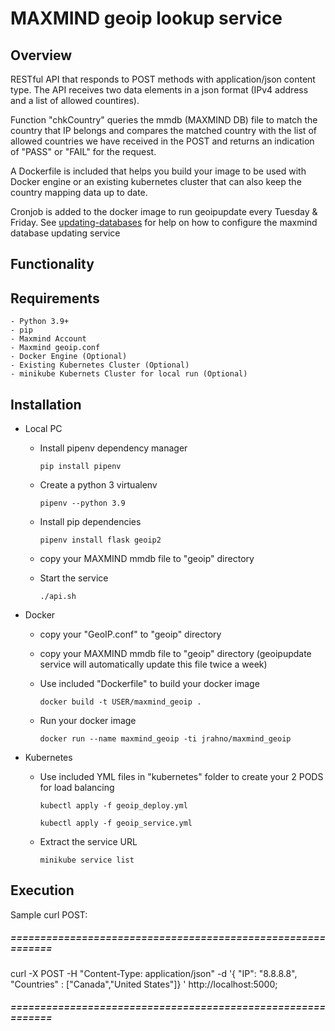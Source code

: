 # MAXMIND geoip lookup service

## Overview

RESTful API that responds to POST methods with application/json content type.
The API receives two data elements in a json format (IPv4 address and a list of allowed countires).

Function "chkCountry" queries the mmdb (MAXMIND DB) file to match the country that IP belongs and compares the matched country with the list of allowed countries we have received in the POST and returns an indication of "PASS" or "FAIL" for the request.

A Dockerfile is included that helps you build your image to be used with Docker engine or an existing kubernetes cluster that can also keep the country mapping data up to date.

Cronjob is added to the docker image to run geoipupdate every Tuesday & Friday. See [updating-databases](https://dev.maxmind.com/geoip/updating-databases?lang=en) for help on how to configure the maxmind database updating service


## Functionality

## Requirements

    - Python 3.9+
    - pip
    - Maxmind Account
    - Maxmind geoip.conf
    - Docker Engine (Optional)
    - Existing Kubernetes Cluster (Optional)
    - minikube Kubernets Cluster for local run (Optional)

## Installation

- Local PC

    - Install pipenv dependency manager

        `pip install pipenv`

    - Create a python 3 virtualenv

        `pipenv --python 3.9`

    - Install pip dependencies
    
        `pipenv install flask geoip2`

    - copy your MAXMIND mmdb file to "geoip" directory

    - Start the service

        `./api.sh`

- Docker

    - copy your "GeoIP.conf" to "geoip" directory

    - copy your MAXMIND mmdb file to "geoip" directory (geoipupdate service will automatically update this file twice a week)

    - Use included "Dockerfile" to build your docker image

        `docker build -t USER/maxmind_geoip .`

    - Run your docker image

        `docker run --name maxmind_geoip -ti jrahno/maxmind_geoip`

- Kubernetes

    - Use included YML files in "kubernetes" folder to create your 2 PODS for load balancing

        `kubectl apply -f geoip_deploy.yml`

        `kubectl apply -f geoip_service.yml`

    - Extract the service URL

        `minikube service list`

## Execution


Sample curl POST:
##### ============================================================
  curl -X POST -H "Content-Type: application/json" -d '{
 "IP": "8.8.8.8",
 "Countries" : ["Canada","United States"]}
' http://localhost:5000;
##### ============================================================
